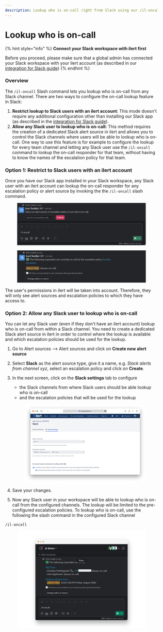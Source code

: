 ```yaml
---
description: Lookup who is on-call right from Slack using our /il-oncall Slash command.
---
```


# Lookup who is on-call

{% hint style="info" %}
**Connect your Slack workspace with ilert first**

Before you proceed, please make sure that a global admin has connected your Slack workspace with your ilert account (as described in our [integration for Slack guide](./))
{% endhint %}

### Overview

The `/il-oncall` Slash command lets you lookup who is on-call from any Slack channel. There are two ways to configure the on-call lookup feature in Slack:

1. **Restrict lookup to Slack users with an ilert account**: This mode doesn't require any additional configuration other than installing our Slack app (as described in the [integration for Slack guide](./)).&#x20;
2. **Allow any Slack user to lookup who is on-call:** This method requires the creation of a dedicated Slack alert source in ilert and allows you to control the Slack channels where users will be able to lookup who is on-call. One way to use this feature is for example to configure the lookup for every team channel and letting any Slack user use the `/il-oncall` command to lookup the on-call responder for that team, without having to know the names of the escalation policy for that team.

### Option 1: Restrict to Slack users with an ilert account

Once you have our Slack app installed in your Slack workspace, any Slack user with an ilert account can lookup the on-call responder for any escalation policy or alert source by invoking the the `/il-oncall` slash command.

<figure><img src="../../.gitbook/assets/image (75).png" alt="" width="563"><figcaption></figcaption></figure>

<figure><img src="../../.gitbook/assets/image (78).png" alt="" width="563"><figcaption></figcaption></figure>

The user's permissions in ilert will be taken into account. Therefore, they will only see alert sources and escalation policies to which they have access to.&#x20;

### Option 2: A**llow any Slack user to lookup who is on-call**

You can let any Slack user (even if they don't have an ilert account) lookup who is on-call from within a Slack channel. You need to create a dedicated Slack alert source in ilert in order to control where the lookup is available and which escalation policies should be used for the lookup.&#x20;

1. Go to Alert sources --> Alert sources and click on **Create new alert source**
2. Select **Slack** as the alert source type, give it a name, e.g. _Slack alerts from channel xyz_, select an escalation policy and click on **Create**.
3.  In the next screen, click on the **Slack settings** tab to configure

    * the Slack channels from where Slack users should be able lookup who is on-call
    * and the escalation policies that will be used for the lookup



    <figure><img src="../../.gitbook/assets/image (76).png" alt=""><figcaption></figcaption></figure>
4. Save your changes.
5. Now any Slack user in your workspace will be able to lookup who is on-call from the configured channels. The lookup will be limited to the pre-configured escalation policies. To lookup who is on-call, use the following the slash command in the configured Slack channel

```
/il-oncall
```

<figure><img src="../../.gitbook/assets/pika-1692781954797-2x (1).png" alt=""><figcaption></figcaption></figure>
